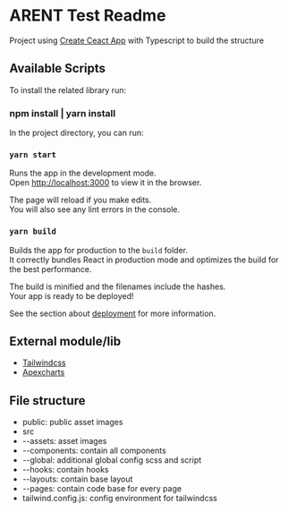 # ARENT Test Readme

Project using [Create Ceact App](https://create-react-app.dev/) with Typescript to build the structure

## Available Scripts

To install the related library run:

### npm install | yarn install

In the project directory, you can run:

### `yarn start`

Runs the app in the development mode.\
Open [http://localhost:3000](http://localhost:3000) to view it in the browser.

The page will reload if you make edits.\
You will also see any lint errors in the console.

### `yarn build`

Builds the app for production to the `build` folder.\
It correctly bundles React in production mode and optimizes the build for the best performance.

The build is minified and the filenames include the hashes.\
Your app is ready to be deployed!

See the section about [deployment](https://facebook.github.io/create-react-app/docs/deployment) for more information.

## External module/lib
- [Tailwindcss](https://tailwindcss.com/)
- [Apexcharts](https://apexcharts.com/)

## File structure
- public: public asset images
- src
- --assets: asset images
- --components: contain all components
- --global: additional global config scss and script
- --hooks: contain hooks
- --layouts: contain base layout
- --pages: contain code base for every page
- tailwind.config.js: config environment for tailwindcss

